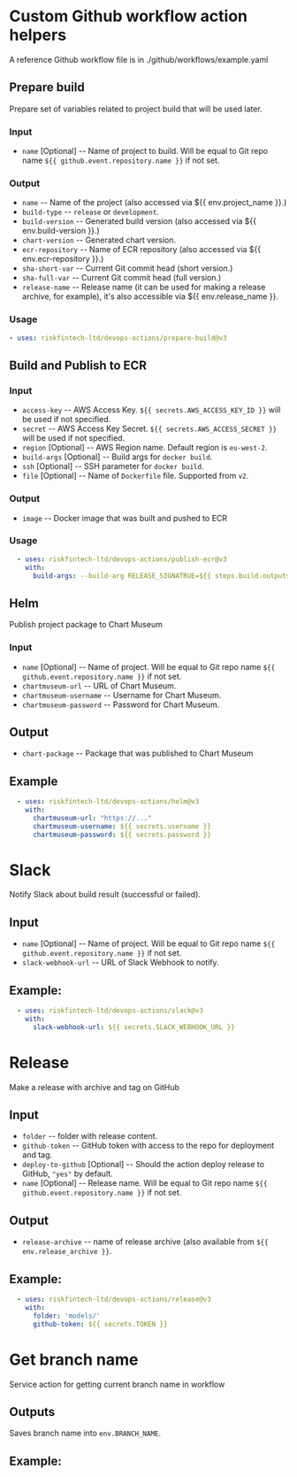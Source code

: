 # Custom Github workflow action helpers
A reference Github workflow file is in ./github/workflows/example.yaml

## Prepare build
Prepare set of variables related to project build that will be used later.

### Input
* `name` [Optional] -- Name of project to build. Will be equal to Git repo name `${{ github.event.repository.name }}` if not set.

### Output
* `name` -- Name of the project (also accessed via ${{ env.project_name }}.)  
* `build-type` -- `release` or `development`.
* `build-version` -- Generated build version (also accessed via ${{ env.build-version }}.)
* `chart-version` -- Generated chart version.
* `ecr-repository` -- Name of ECR repository (also accessed via ${{ env.ecr-repository }}.)
* `sha-short-var` -- Current Git commit head (short version.)
* `sha-full-var` -- Current Git commit head (full version.)
* `release-name` -- Release name (it can be used for making a release archive, for example), it's also accessible via ${{ env.release_name }}.  

### Usage
```yaml
- uses: riskfintech-ltd/devops-actions/prepare-build@v3
```

## Build and Publish to ECR

### Input
* `access-key` -- AWS Access Key. `${{ secrets.AWS_ACCESS_KEY_ID }}` will be used if not specified.
* `secret` -- AWS Access Key Secret. `${{ secrets.AWS_ACCESS_SECRET }}` will be used if not specified.
* `region` [Optional] -- AWS Region name. Default region is `eu-west-2`.
* `build-args` [Optional] -- Build args for `docker build`.
* `ssh` [Optional] -- SSH parameter for `docker build`.
* `file` [Optional] -- Name of `Dockerfile` file. Supported from `v2`.

### Output
* `image` -- Docker image that was built and pushed to ECR

### Usage
```yaml
  - uses: riskfintech-ltd/devops-actions/publish-ecr@v3
    with:
      build-args: --build-arg RELEASE_SIGNATRUE=${{ steps.build.outputs.name }}-${{ env.build_version }}
```

## Helm
Publish project package to Chart Museum

### Input
* `name` [Optional] -- Name of project. Will be equal to Git repo name `${{ github.event.repository.name }}` if not set. 
* `chartmuseum-url` -- URL of Chart Museum.
* `chartmuseum-username` -- Username for Chart Museum.
* `chartmuseum-password` -- Password for Chart Museum.

## Output
* `chart-package` -- Package that was published to Chart Museum

## Example
```yaml
  - uses: riskfintech-ltd/devops-actions/helm@v3
    with:
      chartmuseum-url: "https://..."
      chartmuseum-username: ${{ secrets.username }}
      chartmuseum-password: ${{ secrets.password }}

```

# Slack
Notify Slack about build result (successful or failed).

## Input
* `name` [Optional] -- Name of project. Will be equal to Git repo name `${{ github.event.repository.name }}` if not set. 
* `slack-webhook-url` -- URL of Slack Webhook to notify.

## Example:
```yaml
  - uses: riskfintech-ltd/devops-actions/slack@v3
    with:
      slack-webhook-url: ${{ secrets.SLACK_WEBHOOK_URL }}
```

# Release
Make a release with archive and tag on GitHub

## Input
* `folder` -- folder with release content.
* `github-token` -- GitHub token with access to the repo for deployment and tag.
* `deploy-to-github` [Optional] -- Should the action deploy release to GitHub, `"yes"` by default.
* `name` [Optional] -- Release name. Will be equal to Git repo name `${{ github.event.repository.name }}` if not set.

## Output
* `release-archive` -- name of release archive (also available from `${{ env.release_archive }}`.

## Example:
```yaml
  - uses: riskfintech-ltd/devops-actions/release@v3
    with:
      folder: 'models/'
      github-token: ${{ secrets.TOKEN }}
```

# Get branch name
Service action for getting current branch name in workflow

## Outputs
Saves branch name into `env.BRANCH_NAME`.

## Example:
